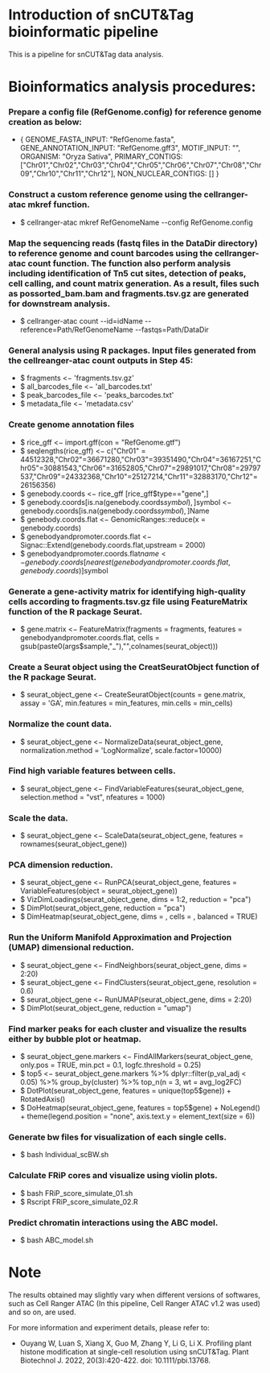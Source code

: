 # Introduction of snCUT&Tag bioinformatic pipeline

This is a pipeline for snCUT&Tag data analysis.


# Bioinformatics analysis procedures:

### Prepare a config file (RefGenome.config) for reference genome creation as below:

- {
  GENOME_FASTA_INPUT: "RefGenome.fasta",
  GENE_ANNOTATION_INPUT: "RefGenome.gff3",
  MOTIF_INPUT: "",
  ORGANISM: "Oryza Sativa",
  PRIMARY_CONTIGS: ["Chr01","Chr02","Chr03","Chr04","Chr05","Chr06","Chr07","Chr08","Chr09","Chr10","Chr11","Chr12"],
  NON_NUCLEAR_CONTIGS: []
  }

### Construct a custom reference genome using the cellranger-atac mkref function.

- $ cellranger-atac mkref RefGenomeName --config RefGenome.config

### Map the sequencing reads (fastq files in the DataDir directory) to reference genome and count barcodes using the cellranger-atac count function. The function also perform analysis including identification of Tn5 cut sites, detection of peaks, cell calling, and count matrix generation. As a result, files such as possorted_bam.bam and fragments.tsv.gz are generated for downstream analysis.

- $ cellranger-atac count --id=idName --reference=Path/RefGenomeName --fastqs=Path/DataDir

### General analysis using R packages. Input files generated from the cellreanger-atac count outputs in Step 45:

- $ fragments <− 'fragments.tsv.gz'
- $ all_barcodes_file <− 'all_barcodes.txt'
- $ peak_barcodes_file <− 'peaks_barcodes.txt'
- $ metadata_file <− 'metadata.csv'

### Create genome annotation files

- $ rice_gff <− import.gff(con = "RefGenome.gtf")
- $ seqlengths(rice_gff) <− c("Chr01" = 44512328,"Chr02"=36671280,"Chr03"=39351490,"Chr04"=36167251,"Chr05"=30881543,"Chr06"=31652805,"Chr07"=29891017,"Chr08"=29797537,"Chr09"=24332368,"Chr10"=25127214,"Chr11"=32883170,"Chr12"=26156356)
- $ genebody.coords <− rice_gff [rice_gff$type=="gene",]
- $ genebody.coords[is.na(genebody.coords$symbol),]$symbol <− genebody.coords[is.na(genebody.coords$symbol),]$Name
- $ genebody.coords.flat <− GenomicRanges::reduce(x = genebody.coords)
- $ genebodyandpromoter.coords.flat <− Signac::Extend(genebody.coords.flat,upstream = 2000)
- $ genebodyandpromoter.coords.flat$name <− genebody.coords[nearest(genebodyandpromoter.coords.flat,genebody.coords)]$symbol

### Generate a gene-activity matrix for identifying high-quality cells according to fragments.tsv.gz file using FeatureMatrix function of the R package Seurat.

- $ gene.matrix <− FeatureMatrix(fragments = fragments, features = genebodyandpromoter.coords.flat, cells = gsub(paste0(args$sample,"_"),"",colnames(seurat_object)))

### Create a Seurat object using the CreatSeuratObject function of the R package Seurat.

- $ seurat_object_gene <− CreateSeuratObject(counts = gene.matrix, assay = 'GA', min.features = min_features, min.cells = min_cells)

### Normalize the count data.

- $ seurat_object_gene <− NormalizeData(seurat_object_gene, normalization.method = 'LogNormalize', scale.factor=10000)

### Find high variable features between cells.

- $ seurat_object_gene <− FindVariableFeatures(seurat_object_gene, selection.method = "vst", nfeatures = 1000)

### Scale the data.

- $ seurat_object_gene <− ScaleData(seurat_object_gene, features = rownames(seurat_object_gene))

### PCA dimension reduction.

- $ seurat_object_gene <− RunPCA(seurat_object_gene, features = VariableFeatures(object = seurat_object_gene))
- $ VizDimLoadings(seurat_object_gene, dims = 1:2, reduction = "pca")
- $ DimPlot(seurat_object_gene, reduction = "pca")
- $ DimHeatmap(seurat_object_gene, dims = , cells = , balanced = TRUE)

### Run the Uniform Manifold Approximation and Projection (UMAP) dimensional reduction.

- $ seurat_object_gene <− FindNeighbors(seurat_object_gene, dims = 2:20)
- $ seurat_object_gene <− FindClusters(seurat_object_gene, resolution = 0.6)
- $ seurat_object_gene <− RunUMAP(seurat_object_gene, dims = 2:20)
- $ DimPlot(seurat_object_gene, reduction = "umap")

### Find marker peaks for each cluster and visualize the results either by bubble plot or heatmap.

- $ seurat_object_gene.markers <− FindAllMarkers(seurat_object_gene, only.pos = TRUE, min.pct = 0.1, logfc.threshold = 0.25)
- $ top5 <− seurat_object_gene.markers %>% dplyr::filter(p_val_adj < 0.05) %>% group_by(cluster) %>% top_n(n = 3, wt = avg_log2FC)
- $ DotPlot(seurat_object_gene, features = unique(top5$gene)) + RotatedAxis()
- $ DoHeatmap(seurat_object_gene, features = top5$gene) + NoLegend() + theme(legend.position = "none", axis.text.y = element_text(size = 6))

### Generate bw files for visualization of each single cells.

- $ bash Individual_scBW.sh

### Calculate FRiP cores and visualize using violin plots.

- $ bash FRiP_score_simulate_01.sh
- $ Rscript FRiP_score_simulate_02.R

### Predict chromatin interactions using the ABC model.
- $ bash ABC_model.sh

# Note
The results obtained may slightly vary when different versions of softwares, such as Cell Ranger ATAC (In this pipeline, Cell Ranger ATAC v1.2 was used) and so on, are used.

For more information and experiment details, please refer to:
- Ouyang W, Luan S, Xiang X, Guo M, Zhang Y, Li G, Li X. Profiling plant histone modification at single-cell resolution using snCUT&Tag. Plant Biotechnol J. 2022, 20(3):420-422. doi: 10.1111/pbi.13768.


